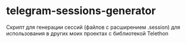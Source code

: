 # telegram-sessions-generator
Скрипт для генерации сессий (файлов с расширением .session) для использования в других моих проектах с библиотекой Telethon
